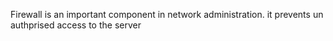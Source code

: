 Firewall is an important component in network administration. it prevents un authprised access to the server
